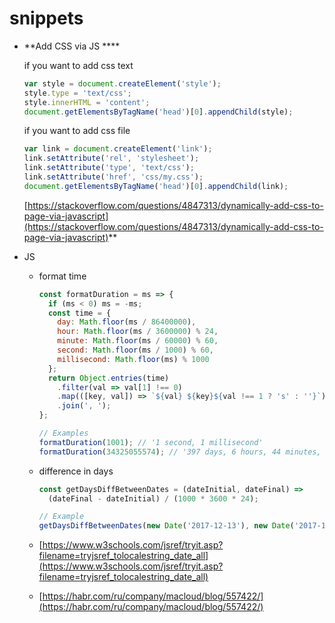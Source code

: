 # snippets

- **Add CSS via JS ****
    
    if you want to add css text
    
    ```js
    var style = document.createElement('style');
    style.type = 'text/css';
    style.innerHTML = 'content';
    document.getElementsByTagName('head')[0].appendChild(style);
    ```
    
    if you want to add css file
    
    ```js
    var link = document.createElement('link');
    link.setAttribute('rel', 'stylesheet');
    link.setAttribute('type', 'text/css');
    link.setAttribute('href', 'css/my.css');
    document.getElementsByTagName('head')[0].appendChild(link);
    ```
    
    [https://stackoverflow.com/questions/4847313/dynamically-add-css-to-page-via-javascript](https://stackoverflow.com/questions/4847313/dynamically-add-css-to-page-via-javascript)**

- JS
  - format time
        
    ```js
    const formatDuration = ms => {
      if (ms < 0) ms = -ms;
      const time = {
        day: Math.floor(ms / 86400000),
        hour: Math.floor(ms / 3600000) % 24,
        minute: Math.floor(ms / 60000) % 60,
        second: Math.floor(ms / 1000) % 60,
        millisecond: Math.floor(ms) % 1000
      };
      return Object.entries(time)
        .filter(val => val[1] !== 0)
        .map(([key, val]) => `${val} ${key}${val !== 1 ? 's' : ''}`)
        .join(', ');
    };
    
    // Examples
    formatDuration(1001); // '1 second, 1 millisecond'
    formatDuration(34325055574); // '397 days, 6 hours, 44 minutes, 15 seconds, 574 milliseconds'
    ```
        
  - difference in days
      
    ```js
    const getDaysDiffBetweenDates = (dateInitial, dateFinal) =>
      (dateFinal - dateInitial) / (1000 * 3600 * 24);
    
    // Example
    getDaysDiffBetweenDates(new Date('2017-12-13'), new Date('2017-12-22')); // 9
    ```
        
  - [https://www.w3schools.com/jsref/tryit.asp?filename=tryjsref_tolocalestring_date_all](https://www.w3schools.com/jsref/tryit.asp?filename=tryjsref_tolocalestring_date_all)
    
  - [https://habr.com/ru/company/macloud/blog/557422/](https://habr.com/ru/company/macloud/blog/557422/)